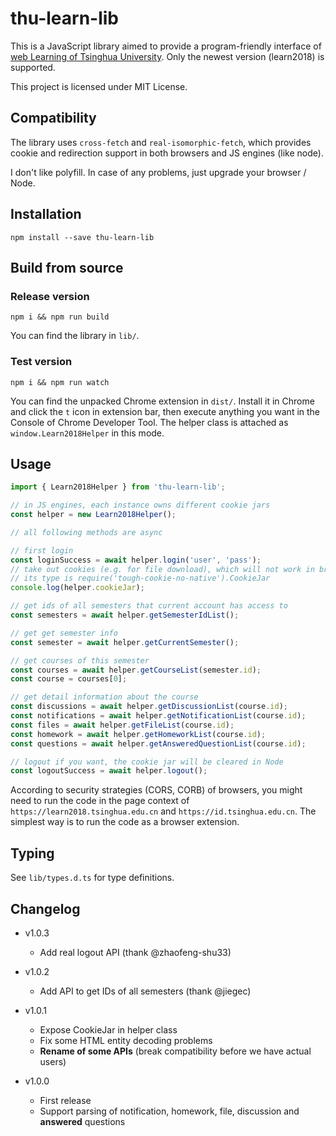 # thu-learn-lib

This is a JavaScript library aimed to provide a program-friendly interface of [web Learning of Tsinghua University](https://leran.tsinghua.edu.cn). Only the newest version (learn2018) is supported.

This project is licensed under MIT License.

## Compatibility

The library uses `cross-fetch` and `real-isomorphic-fetch`, which provides cookie and redirection support in both browsers and JS engines (like node).

I don't like polyfill. In case of any problems, just upgrade your browser / Node.

## Installation

`npm install --save thu-learn-lib`

## Build from source

### Release version

`npm i && npm run build`

You can find the library in `lib/`.

### Test version

`npm i && npm run watch`

You can find the unpacked Chrome extension in `dist/`. Install it in Chrome and click the `t` icon in extension bar, then execute anything you want in the Console of Chrome Developer Tool. The helper class is attached as `window.Learn2018Helper` in this mode.

## Usage

```javascript
import { Learn2018Helper } from 'thu-learn-lib';

// in JS engines, each instance owns different cookie jars
const helper = new Learn2018Helper();

// all following methods are async

// first login
const loginSuccess = await helper.login('user', 'pass');
// take out cookies (e.g. for file download), which will not work in browsers
// its type is require('tough-cookie-no-native').CookieJar
console.log(helper.cookieJar);

// get ids of all semesters that current account has access to
const semesters = await helper.getSemesterIdList();

// get get semester info
const semester = await helper.getCurrentSemester();

// get courses of this semester
const courses = await helper.getCourseList(semester.id);
const course = courses[0];

// get detail information about the course
const discussions = await helper.getDiscussionList(course.id);
const notifications = await helper.getNotificationList(course.id);
const files = await helper.getFileList(course.id);
const homework = await helper.getHomeworkList(course.id);
const questions = await helper.getAnsweredQuestionList(course.id);

// logout if you want, the cookie jar will be cleared in Node
const logoutSuccess = await helper.logout();
```

According to security strategies (CORS, CORB) of browsers, you might need to run the code in the page context of `https://learn2018.tsinghua.edu.cn` and `https://id.tsinghua.edu.cn`. The simplest way is to run the code as a browser extension.

## Typing

See `lib/types.d.ts` for type definitions.

## Changelog

- v1.0.3
  - Add real logout API (thank @zhaofeng-shu33)

- v1.0.2
  - Add API to get IDs of all semesters (thank @jiegec)

- v1.0.1
  - Expose CookieJar in helper class
  - Fix some HTML entity decoding problems
  - __Rename of some APIs__ (break compatibility before we have actual users)

- v1.0.0
  - First release
  - Support parsing of notification, homework, file, discussion and __answered__ questions
  
